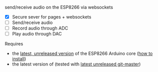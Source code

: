 send/receive audio on the ESP8266 via websockets

- [X] Secure sever for pages + websockets
- [ ] Send/receive audio
- [ ] Record audio through ADC
- [ ] Play audio through DAC

Requires 
- the [latest, unreleased version](https://github.com/esp8266/Arduino/commit/f0e8f8eac43e813ccc2463d73288a9a9a9dd887c) of the ESP8266 Arduino core ([how to install](https://arduino-esp8266.readthedocs.io/en/latest/installing.html#using-git-version))
- the latest version of (tested with [latest unreleased git-master](https://github.com/Links2004/arduinoWebSockets/commit/900d81e5345fe2dbe74fd175749c80e2bbda2f00))